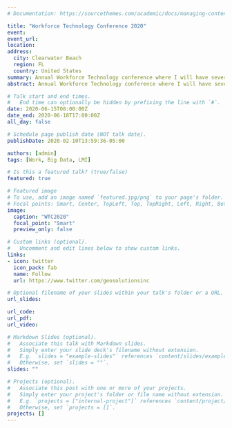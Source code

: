 ```yaml
---
# Documentation: https://sourcethemes.com/academic/docs/managing-content/

title: "Workforce Technology Conference 2020"
event:
event_url:
location:
address:
  city: Clearwater Beach
  region: FL
  country: United States
summary: Annual Workforce Technology conference where I will have several talks on aggregation methods and data access interfaces to a variety of Geographic Solutions data sets. Agenda is still being set.
abstract: Annual Workforce Technology conference where I will have several talks on aggregation methods and data access interfaces to a variety of Geographic Solutions data sets. Agenda is still being set.

# Talk start and end times.
#   End time can optionally be hidden by prefixing the line with `#`.
date: 2020-06-15T08:00:00Z
date_end: 2020-06-18T17:00:00Z
all_day: false

# Schedule page publish date (NOT talk date).
publishDate: 2020-02-10T13:59:36-05:00

authors: [admin]
tags: [Work, Big Data, LMI]

# Is this a featured talk? (true/false)
featured: true

# Featured image
# To use, add an image named `featured.jpg/png` to your page's folder. 
# Focal points: Smart, Center, TopLeft, Top, TopRight, Left, Right, BottomLeft, Bottom, BottomRight.
image:
  caption: "WTC2020"
  focal_point: "Smart"
  preview_only: false

# Custom links (optional).
#   Uncomment and edit lines below to show custom links.
links:
- icon: twitter
  icon_pack: fab
  name: Follow
  url: https://www.twitter.com/geosolutionsinc

# Optional filename of your slides within your talk's folder or a URL.
url_slides:

url_code:
url_pdf:
url_video:

# Markdown Slides (optional).
#   Associate this talk with Markdown slides.
#   Simply enter your slide deck's filename without extension.
#   E.g. `slides = "example-slides"` references `content/slides/example-slides.md`.
#   Otherwise, set `slides = ""`.
slides: ""

# Projects (optional).
#   Associate this post with one or more of your projects.
#   Simply enter your project's folder or file name without extension.
#   E.g. `projects = ["internal-project"]` references `content/project/deep-learning/index.md`.
#   Otherwise, set `projects = []`.
projects: []
---
```

